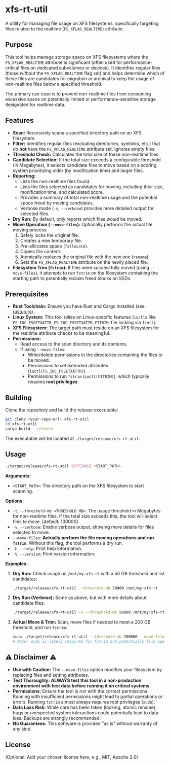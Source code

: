# xfs-rt-util

A utility for managing file usage on XFS filesystems, specifically targeting files related to the realtime (`FS_XFLAG_REALTIME`) attribute.

## Purpose

This tool helps manage storage space on XFS filesystems where the `FS_XFLAG_REALTIME` attribute is significant (often used for performance-critical files on dedicated subvolumes or devices). It identifies regular files (those *without* the `FS_XFLAG_REALTIME` flag set) and helps determine which of these files are candidates for migration or archival to keep the usage of non-realtime files below a specified threshold.

The primary use case is to prevent non-realtime files from consuming excessive space on potentially limited or performance-sensitive storage designated for realtime data.

## Features

*   **Scan:** Recursively scans a specified directory path on an XFS filesystem.
*   **Filter:** Identifies regular files (excluding directories, symlinks, etc.) that do **not** have the `FS_XFLAG_REALTIME` attribute set. Ignores empty files.
*   **Threshold Check:** Calculates the total size of these non-realtime files.
*   **Candidate Selection:** If the total size exceeds a configurable threshold (in Megabytes), it selects candidate files to move based on a scoring system prioritizing older (by modification time) and larger files.
*   **Reporting:**
    *   Lists the non-realtime files found.
    *   Lists the files selected as candidates for moving, including their size, modification time, and calculated score.
    *   Provides a summary of total non-realtime usage and the potential space freed by moving candidates.
    *   Verbose mode (`-v`, `--verbose`) provides more detailed output for selected files.
*   **Dry Run:** By default, only reports which files *would* be moved.
*   **Move Operation (`--move-files`):** Optionally performs the actual file moving process:
    1.  Safely locks the original file.
    2.  Creates a new temporary file.
    3.  Pre-allocates space (`fallocate`).
    4.  Copies the content.
    5.  Atomically replaces the original file with the new one (`rename`).
    6.  Sets the `FS_XFLAG_REALTIME` attribute on the newly placed file.
*   **Filesystem Trim (`fstrim`):** If files were successfully moved (using `--move-files`), it attempts to run `fstrim` on the filesystem containing the starting path to potentially reclaim freed blocks on SSDs.

## Prerequisites

*   **Rust Toolchain:** Ensure you have Rust and Cargo installed (see [rustup.rs](https://rustup.rs/)).
*   **Linux System:** This tool relies on Linux-specific features (`ioctl`s like `FS_IOC_FSGETXATTR`, `FS_IOC_FSSETXATTR`, `FITRIM`, file locking via `fcntl`).
*   **XFS Filesystem:** The target path must reside on an XFS filesystem for the realtime attribute checks to be meaningful.
*   **Permissions:**
    *   Read access to the scan directory and its contents.
    *   If using `--move-files`:
        *   Write/delete permissions in the directories containing the files to be moved.
        *   Permissions to set extended attributes (`ioctl(FS_IOC_FSSETXATTR)`).
        *   Permissions to run `fstrim` (`ioctl(FITRIM)`), which typically requires **root privileges**.

## Building

Clone the repository and build the release executable:

```bash
git clone <your-repo-url> xfs-rt-util
cd xfs-rt-util
cargo build --release
```

The executable will be located at `./target/release/xfs-rt-util`.

## Usage

```bash
./target/release/xfs-rt-util [OPTIONS] <START_PATH>
```

**Arguments:**

*   `<START_PATH>`: The directory path on the XFS filesystem to start scanning.

**Options:**

*   `-t`, `--threshold-mb <THRESHOLD_MB>`: The usage threshold in Megabytes for non-realtime files. If the total size exceeds this, the tool will select files to move. [default: 100000]
*   `-v`, `--verbose`: Enable verbose output, showing more details for files selected to move.
*   `--move-files`: **Actually perform the file moving operations and run `fstrim`**. Without this flag, the tool performs a dry run.
*   `-h`, `--help`: Print help information.
*   `-V`, `--version`: Print version information.

**Examples:**

1.  **Dry Run:** Check usage on `/mnt/my-xfs-rt` with a 50 GB threshold and list candidates:
    ```bash
    ./target/release/xfs-rt-util --threshold-mb 50000 /mnt/my-xfs-rt
    ```

2.  **Dry Run (Verbose):** Same as above, but with more details about candidate files:
    ```bash
    ./target/release/xfs-rt-util -v --threshold-mb 50000 /mnt/my-xfs-rt
    ```

3.  **Actual Move & Trim:** Scan, move files if needed to meet a 200 GB threshold, and run `fstrim`:
    ```bash
    sudo ./target/release/xfs-rt-util --threshold-mb 200000 --move-files /mnt/my-xfs-rt
    # Note: sudo is likely required for fstrim and potentially file operations depending on ownership.
    ```

## :warning: Disclaimer :warning:

*   **Use with Caution:** The `--move-files` option modifies your filesystem by replacing files and setting attributes.
*   **Test Thoroughly:** **ALWAYS test this tool in a non-production environment with test data before running it on critical systems.**
*   **Permissions:** Ensure the tool is run with the correct permissions. Running with insufficient permissions might lead to partial operations or errors. Running `fstrim` almost always requires root privileges (`sudo`).
*   **Data Loss Risk:** While care has been taken (locking, atomic rename), bugs or unexpected system interactions could potentially lead to data loss. Backups are strongly recommended.
*   **No Guarantees:** This software is provided "as is" without warranty of any kind.

## License

(Optional: Add your chosen license here, e.g., MIT, Apache 2.0)
